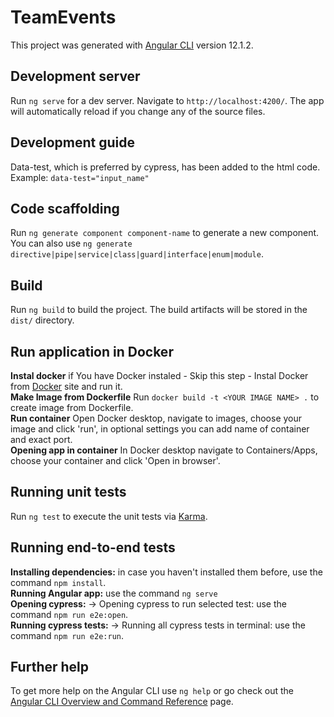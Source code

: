 # TeamEvents

This project was generated with [Angular CLI](https://github.com/angular/angular-cli) version 12.1.2.

## Development server

Run `ng serve` for a dev server. Navigate to `http://localhost:4200/`. The app will automatically reload if you change any of the source files.

## Development guide

Data-test, which is preferred by cypress, has been added to the html code.\
Example: `data-test="input_name"`

## Code scaffolding

Run `ng generate component component-name` to generate a new component. You can also use `ng generate directive|pipe|service|class|guard|interface|enum|module`.

## Build

Run `ng build` to build the project. The build artifacts will be stored in the `dist/` directory.

## Run application in Docker

**Instal docker** if You have Docker instaled - Skip this step - Instal Docker from [Docker](https://www.docker.com/get-started) site and run it.\
**Make Image from Dockerfile** Run `docker build -t <YOUR IMAGE NAME> .` to create image from Dockerfile.\
**Run container** Open Docker desktop, navigate to images, choose your image and click 'run', in optional settings you can add name of container and exact port.\
**Opening app in container** In Docker desktop navigate to Containers/Apps, choose your container and click 'Open in browser'.

## Running unit tests

Run `ng test` to execute the unit tests via [Karma](https://karma-runner.github.io).

## Running end-to-end tests

**Installing dependencies:** in case you haven't installed them before, use the command `npm install`.\
**Running Angular app:** use the command `ng serve`\
**Opening cypress:** -> Opening cypress to run selected test: use the command `npm run e2e:open`.\
**Running cypress tests:** -> Running all cypress tests in terminal: use the command `npm run e2e:run`.

## Further help

To get more help on the Angular CLI use `ng help` or go check out the [Angular CLI Overview and Command Reference](https://angular.io/cli) page.
